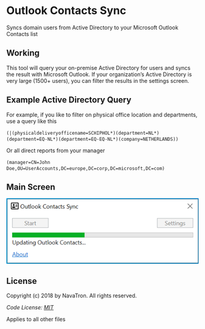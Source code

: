 # Outlook Contacts Sync

Syncs domain users from Active Directory to your Microsoft Outlook Contacts list

## Working

This tool will query your on-premise Active Directory for users and syncs the result with Microsoft Outlook. If your organization’s Active Directory is very large (1500+ users), you can filter the results in the settings screen.

## Example Active Directory Query

For example, if you like to filter on physical office location and departments, use a query like this
```
(|(physicaldeliveryofficename=SCHIPHOL*)(department=NL*)(department=EQ-NL*)(department=EQ-EQ-NL*)(company=NETHERLANDS))
```

Or all direct reports from your manager
```
(manager=CN=John Doe,OU=UserAccounts,DC=europe,DC=corp,DC=microsoft,DC=com)
```

## Main Screen

![alt Outlook Contacts Sync](Source/Images/Screen1.png)

## License

Copyright (c) 2018 by NavaTron. All rights reserved.

*Code License: [MIT](LICENSE)*

Applies to all other files
